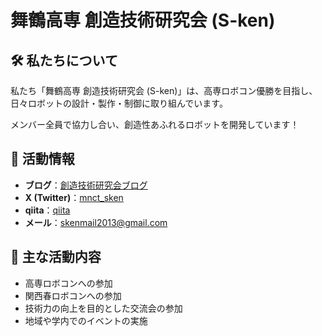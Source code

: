 # 舞鶴高専 創造技術研究会 (S-ken)

## 🛠️ 私たちについて
私たち「舞鶴高専 創造技術研究会 (S-ken)」は、高専ロボコン優勝を目指し、日々ロボットの設計・製作・制御に取り組んでいます。

メンバー全員で協力し合い、創造性あふれるロボットを開発しています！

## 📢 活動情報
- **ブログ**：[創造技術研究会ブログ](https://s-kenblog.blogspot.com/)
- **X (Twitter)**：[mnct_sken](https://x.com/mnct_sken)
- **qiita**：[qiita](https://qiita.com/S-ken_mnct)
- **メール**：skenmail2013@gmail.com

## 🚀 主な活動内容
- 高専ロボコンへの参加
- 関西春ロボコンへの参加
- 技術力の向上を目的とした交流会の参加
- 地域や学内でのイベントの実施

